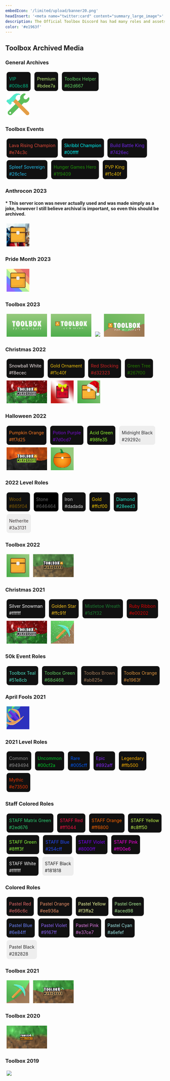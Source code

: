 ```yaml
---
embedIcon: '/limited/upload/banner20.png'
headInsert: '<meta name="twitter:card" content="summary_large_image">'
description: The Official Toolbox Discord has had many roles and assets, whether that be seasonal or to celebrate important milestones. It's likely that none of these colors would ever be known again without archival.
color: '#e1963f'
---
```

## Toolbox Archived Media
<div class="changelog-container">
  <h3>General Archives</h3>
  <div>
    <a class="home-content-container" style="border-radius:8px;background:#111;padding:8px;color:#ccc;display:inline-block;margin:4px;line-height:0;--color:#00bc88">
      <p class="dreamsdb infotitle" style="color:var(--color)">VIP</p>
      <p class="dreamsdb infostats" style="display:block;line-height:16px;margin:0;color:var(--color)">#00bc88</p>
    </a>
    <a class="home-content-container" style="border-radius:8px;background:#111;padding:8px;color:#ccc;display:inline-block;margin:4px;line-height:0;--color:#bdee7a">
      <p class="dreamsdb infotitle" style="color:var(--color)">Premium</p>
      <p class="dreamsdb infostats" style="display:block;line-height:16px;margin:0;color:var(--color)">#bdee7a</p>
    </a>
    <a class="home-content-container" style="border-radius:8px;background:#111;padding:8px;color:#ccc;display:inline-block;margin:4px;line-height:0;--color:#62d667">
      <p class="dreamsdb infotitle" style="color:var(--color)">Toolbox Helper</p>
      <p class="dreamsdb infostats" style="display:block;line-height:16px;margin:0;color:var(--color)">#62d667</p>
    </a>
    <div class="home-content-container" style="justify-content:left">
      <img src="./upload/garoleiconhelper.png" loading="lazy">
    </div>
  </div>
</div>
<div class="changelog-container">
  <h3>Toolbox Events</h3>
  <div>
    <a class="home-content-container" style="border-radius:8px;background:#111;padding:8px;color:#ccc;display:inline-block;margin:4px;line-height:0;--color:#e74c3c">
      <p class="dreamsdb infotitle" style="color:var(--color)">Lava Rising Champion</p>
      <p class="dreamsdb infostats" style="display:block;line-height:16px;margin:0;color:var(--color)">#e74c3c</p>
    </a>
    <a class="home-content-container" style="border-radius:8px;background:#111;padding:8px;color:#ccc;display:inline-block;margin:4px;line-height:0;--color:#00ffff">
      <p class="dreamsdb infotitle" style="color:var(--color)">Skribbl Champion</p>
      <p class="dreamsdb infostats" style="display:block;line-height:16px;margin:0;color:var(--color)">#00ffff</p>
    </a>
    <a class="home-content-container" style="border-radius:8px;background:#111;padding:8px;color:#ccc;display:inline-block;margin:4px;line-height:0;--color:#7426ec">
      <p class="dreamsdb infotitle" style="color:var(--color)">Build Battle King</p>
      <p class="dreamsdb infostats" style="display:block;line-height:16px;margin:0;color:var(--color)">#7426ec</p>
    </a>
    <a class="home-content-container" style="border-radius:8px;background:#111;padding:8px;color:#ccc;display:inline-block;margin:4px;line-height:0;--color:#26c1ec">
      <p class="dreamsdb infotitle" style="color:var(--color)">Spleef Sovereign</p>
      <p class="dreamsdb infostats" style="display:block;line-height:16px;margin:0;color:var(--color)">#26c1ec</p>
    </a>
    <a class="home-content-container" style="border-radius:8px;background:#111;padding:8px;color:#ccc;display:inline-block;margin:4px;line-height:0;--color:#1f9409">
      <p class="dreamsdb infotitle" style="color:var(--color)">Hunger Games Hero</p>
      <p class="dreamsdb infostats" style="display:block;line-height:16px;margin:0;color:var(--color)">#1f9409</p>
    </a>
    <a class="home-content-container" style="border-radius:8px;background:#111;padding:8px;color:#ccc;display:inline-block;margin:4px;line-height:0;--color:#f1c40f">
      <p class="dreamsdb infotitle" style="color:var(--color)">PVP King</p>
      <p class="dreamsdb infostats" style="display:block;line-height:16px;margin:0;color:var(--color)">#f1c40f</p>
    </a>
  </div>
</div>
<div class="changelog-container">
  <h3>Anthrocon 2023</h3>
  <h4>* This server icon was never actually used and was made simply as a joke, however I still believe archival is important, so even this should be archived.</h4><div>
    <div class="home-content-container" style="justify-content:left">
      <img src="./upload/anthro230.png" loading="lazy">
    </div>
  </div>
</div>
<div class="changelog-container">
  <h3>Pride Month 2023</h3>
  <div>
    <div class="home-content-container" style="justify-content:left">
      <img src="./upload/pride231.png" loading="lazy">
    </div>
  </div>
</div>
<div class="changelog-container">
  <h3>Toolbox 2023</h3>
  <div>
    <div class="home-content-container" style="justify-content:left">
      <img src="./upload/tb230.png" loading="lazy">
      <img src="./upload/tb231.png" loading="lazy">
      <img src="./upload/tb232.png" loading="lazy">
      <img src="./upload/tb233.png" loading="lazy">
    </div>
  </div>
</div>
<div class="changelog-container">
  <h3>Christmas 2022</h3>
  <div>
    <a class="home-content-container" style="border-radius:8px;background:#111;padding:8px;color:#ccc;display:inline-block;margin:4px;line-height:0;--color:#f8ecec">
      <p class="dreamsdb infotitle" style="color:var(--color)">Snowball White</p>
      <p class="dreamsdb infostats" style="display:block;line-height:16px;margin:0;color:var(--color)">#f8ecec</p>
    </a>
    <a class="home-content-container" style="border-radius:8px;background:#111;padding:8px;color:#ccc;display:inline-block;margin:4px;line-height:0;--color:#f1c40f">
      <p class="dreamsdb infotitle" style="color:var(--color)">Gold Ornament</p>
      <p class="dreamsdb infostats" style="display:block;line-height:16px;margin:0;color:var(--color)">#f1c40f</p>
    </a>
    <a class="home-content-container" style="border-radius:8px;background:#111;padding:8px;color:#ccc;display:inline-block;margin:4px;line-height:0;--color:#d32323">
      <p class="dreamsdb infotitle" style="color:var(--color)">Red Stocking</p>
      <p class="dreamsdb infostats" style="display:block;line-height:16px;margin:0;color:var(--color)">#d32323</p>
    </a>
    <a class="home-content-container" style="border-radius:8px;background:#111;padding:8px;color:#ccc;display:inline-block;margin:4px;line-height:0;--color:#267f00">
      <p class="dreamsdb infotitle" style="color:var(--color)">Green Tree</p>
      <p class="dreamsdb infostats" style="display:block;line-height:16px;margin:0;color:var(--color)">#267f00</p>
    </a>
    <div class="home-content-container" style="justify-content:left">
      <img src="./upload/xmas220.png" loading="lazy">
      <img src="./upload/xmas221.gif" loading="lazy">
      <img src="./upload/xmas222.png" loading="lazy">
    </div>
  </div>
</div>
<div class="changelog-container">
  <h3>Halloween 2022</h3>
  <div>
    <a class="home-content-container" style="border-radius:8px;background:#111;padding:8px;color:#ccc;display:inline-block;margin:4px;line-height:0;--color:#ff7d25">
      <p class="dreamsdb infotitle" style="color:var(--color)">Pumpkin Orange</p>
      <p class="dreamsdb infostats" style="display:block;line-height:16px;margin:0;color:var(--color)">#ff7d25</p>
    </a>
    <a class="home-content-container" style="border-radius:8px;background:#111;padding:8px;color:#ccc;display:inline-block;margin:4px;line-height:0;--color:#7d0cd7">
      <p class="dreamsdb infotitle" style="color:var(--color)">Potion Purple</p>
      <p class="dreamsdb infostats" style="display:block;line-height:16px;margin:0;color:var(--color)">#7d0cd7</p>
    </a>
    <a class="home-content-container" style="border-radius:8px;background:#111;padding:8px;color:#ccc;display:inline-block;margin:4px;line-height:0;--color:#98fe35">
      <p class="dreamsdb infotitle" style="color:var(--color)">Acid Green</p>
      <p class="dreamsdb infostats" style="display:block;line-height:16px;margin:0;color:var(--color)">#98fe35</p>
    </a>
    <a class="home-content-container" style="border-radius:8px;background:#eee;padding:8px;color:#ccc;display:inline-block;margin:4px;line-height:0;--color:#29292c">
      <p class="dreamsdb infotitle" style="color:var(--color)">Midnight Black</p>
      <p class="dreamsdb infostats" style="display:block;line-height:16px;margin:0;color:var(--color)">#29292c</p>
    </a>
    <div class="home-content-container" style="justify-content:left">
      <img src="./upload/spook220.png" loading="lazy">
      <img src="./upload/spook221.png" loading="lazy">
    </div>
  </div>
</div>
<div class="changelog-container">
  <h3>2022 Level Roles</h3>
  <div>
    <a class="home-content-container" style="border-radius:8px;background:#111;padding:8px;color:#ccc;display:inline-block;margin:4px;line-height:0;--color:#865f04">
      <p class="dreamsdb infotitle" style="color:var(--color)">Wood</p>
      <p class="dreamsdb infostats" style="display:block;line-height:16px;margin:0;color:var(--color)">#865f04</p>
    </a>
    <a class="home-content-container" style="border-radius:8px;background:#000;padding:8px;color:#ccc;display:inline-block;margin:4px;line-height:0;--color:#646464">
      <p class="dreamsdb infotitle" style="color:var(--color)">Stone</p>
      <p class="dreamsdb infostats" style="display:block;line-height:16px;margin:0;color:var(--color)">#646464</p>
    </a>
    <a class="home-content-container" style="border-radius:8px;background:#111;padding:8px;color:#ccc;display:inline-block;margin:4px;line-height:0;--color:#dadada">
      <p class="dreamsdb infotitle" style="color:var(--color)">Iron</p>
      <p class="dreamsdb infostats" style="display:block;line-height:16px;margin:0;color:var(--color)">#dadada</p>
    </a>
    <a class="home-content-container" style="border-radius:8px;background:#111;padding:8px;color:#ccc;display:inline-block;margin:4px;line-height:0;--color:#ffcf00">
      <p class="dreamsdb infotitle" style="color:var(--color)">Gold</p>
      <p class="dreamsdb infostats" style="display:block;line-height:16px;margin:0;color:var(--color)">#ffcf00</p>
    </a>
    <a class="home-content-container" style="border-radius:8px;background:#111;padding:8px;color:#ccc;display:inline-block;margin:4px;line-height:0;--color:#28eed3">
      <p class="dreamsdb infotitle" style="color:var(--color)">Diamond</p>
      <p class="dreamsdb infostats" style="display:block;line-height:16px;margin:0;color:var(--color)">#28eed3</p>
    </a>
    <a class="home-content-container" style="border-radius:8px;background:#eee;padding:8px;color:#ccc;display:inline-block;margin:4px;line-height:0;--color:#3a3131">
      <p class="dreamsdb infotitle" style="color:var(--color)">Netherite</p>
      <p class="dreamsdb infostats" style="display:block;line-height:16px;margin:0;color:var(--color)">#3a3131</p>
    </a>
  </div>
</div>
<div class="changelog-container">
  <h3>Toolbox 2022</h3>
  <div>
    <div class="home-content-container" style="justify-content:left">
      <img src="./upload/tb220.png" loading="lazy">
      <img src="./upload/tb221.png" loading="lazy">
    </div>
  </div>
</div>
<div class="changelog-container">
  <h3>Christmas 2021</h3>
  <div>
    <a class="home-content-container" style="border-radius:8px;background:#111;padding:8px;color:#ccc;display:inline-block;margin:4px;line-height:0;--color:#ffffff">
      <p class="dreamsdb infotitle" style="color:var(--color)">Silver Snowman</p>
      <p class="dreamsdb infostats" style="display:block;line-height:16px;margin:0;color:var(--color)">#ffffff</p>
    </a>
    <a class="home-content-container" style="border-radius:8px;background:#111;padding:8px;color:#ccc;display:inline-block;margin:4px;line-height:0;--color:#ffc91f">
      <p class="dreamsdb infotitle" style="color:var(--color)">Golden Star</p>
      <p class="dreamsdb infostats" style="display:block;line-height:16px;margin:0;color:var(--color)">#ffc91f</p>
    </a>
    <a class="home-content-container" style="border-radius:8px;background:#111;padding:8px;color:#ccc;display:inline-block;margin:4px;line-height:0;--color:#1d7f32">
      <p class="dreamsdb infotitle" style="color:var(--color)">Mistletoe Wreath</p>
      <p class="dreamsdb infostats" style="display:block;line-height:16px;margin:0;color:var(--color)">#1d7f32</p>
    </a>
    <a class="home-content-container" style="border-radius:8px;background:#111;padding:8px;color:#ccc;display:inline-block;margin:4px;line-height:0;--color:#e00202">
      <p class="dreamsdb infotitle" style="color:var(--color)">Ruby Ribbon</p>
      <p class="dreamsdb infostats" style="display:block;line-height:16px;margin:0;color:var(--color)">#e00202</p>
    </a>
    <div class="home-content-container" style="justify-content:left">
      <img src="./upload/xmas210.png" loading="lazy">
      <img src="./upload/xmas211.gif" loading="lazy">
    </div>
  </div>
</div>
<div class="changelog-container">
  <h3>50k Event Roles</h3>
  <div>
    <a class="home-content-container" style="border-radius:8px;background:#111;padding:8px;color:#ccc;display:inline-block;margin:4px;line-height:0;--color:#51e8cb">
      <p class="dreamsdb infotitle" style="color:var(--color)">Toolbox Teal</p>
      <p class="dreamsdb infostats" style="display:block;line-height:16px;margin:0;color:var(--color)">#51e8cb</p>
    </a>
    <a class="home-content-container" style="border-radius:8px;background:#111;padding:8px;color:#ccc;display:inline-block;margin:4px;line-height:0;--color:#68d468">
      <p class="dreamsdb infotitle" style="color:var(--color)">Toolbox Green</p>
      <p class="dreamsdb infostats" style="display:block;line-height:16px;margin:0;color:var(--color)">#68d468</p>
    </a>
    <a class="home-content-container" style="border-radius:8px;background:#111;padding:8px;color:#ccc;display:inline-block;margin:4px;line-height:0;--color:#ab825e">
      <p class="dreamsdb infotitle" style="color:var(--color)">Toolbox Brown</p>
      <p class="dreamsdb infostats" style="display:block;line-height:16px;margin:0;color:var(--color)">#ab825e</p>
    </a>
    <a class="home-content-container" style="border-radius:8px;background:#111;padding:8px;color:#ccc;display:inline-block;margin:4px;line-height:0;--color:#e1963f">
      <p class="dreamsdb infotitle" style="color:var(--color)">Toolbox Orange</p>
      <p class="dreamsdb infostats" style="display:block;line-height:16px;margin:0;color:var(--color)">#e1963f</p>
    </a>
  </div>
</div>
<div class="changelog-container">
  <h3>April Fools 2021</h3>
  <div>
    <div class="home-content-container" style="justify-content:left">
      <img src="./upload/fools210.gif" loading="lazy">
    </div>
  </div>
</div>
<div class="changelog-container">
  <h3>2021 Level Roles</h3>
  <div>
    <a class="home-content-container" style="border-radius:8px;background:#111;padding:8px;color:#ccc;display:inline-block;margin:4px;line-height:0;--color:#949494">
      <p class="dreamsdb infotitle" style="color:var(--color)">Common</p>
      <p class="dreamsdb infostats" style="display:block;line-height:16px;margin:0;color:var(--color)">#949494</p>
    </a>
    <a class="home-content-container" style="border-radius:8px;background:#111;padding:8px;color:#ccc;display:inline-block;margin:4px;line-height:0;--color:#00cf2a">
      <p class="dreamsdb infotitle" style="color:var(--color)">Uncommon</p>
      <p class="dreamsdb infostats" style="display:block;line-height:16px;margin:0;color:var(--color)">#00cf2a</p>
    </a>
    <a class="home-content-container" style="border-radius:8px;background:#111;padding:8px;color:#ccc;display:inline-block;margin:4px;line-height:0;--color:#005cff">
      <p class="dreamsdb infotitle" style="color:var(--color)">Rare</p>
      <p class="dreamsdb infostats" style="display:block;line-height:16px;margin:0;color:var(--color)">#005cff</p>
    </a>
    <a class="home-content-container" style="border-radius:8px;background:#111;padding:8px;color:#ccc;display:inline-block;margin:4px;line-height:0;--color:#892aff">
      <p class="dreamsdb infotitle" style="color:var(--color)">Epic</p>
      <p class="dreamsdb infostats" style="display:block;line-height:16px;margin:0;color:var(--color)">#892aff</p>
    </a>
    <a class="home-content-container" style="border-radius:8px;background:#111;padding:8px;color:#ccc;display:inline-block;margin:4px;line-height:0;--color:#ffb500">
      <p class="dreamsdb infotitle" style="color:var(--color)">Legendary</p>
      <p class="dreamsdb infostats" style="display:block;line-height:16px;margin:0;color:var(--color)">#ffb500</p>
    </a>
    <a class="home-content-container" style="border-radius:8px;background:#111;padding:8px;color:#ccc;display:inline-block;margin:4px;line-height:0;--color:#e73500">
      <p class="dreamsdb infotitle" style="color:var(--color)">Mythic</p>
      <p class="dreamsdb infostats" style="display:block;line-height:16px;margin:0;color:var(--color)">#e73500</p>
    </a>
  </div>
</div>
<div class="changelog-container">
  <h3>Staff Colored Roles</h3>
  <div>
    <a class="home-content-container" style="border-radius:8px;background:#111;padding:8px;color:#ccc;display:inline-block;margin:4px;line-height:0;--color:#2ed676">
      <p class="dreamsdb infotitle" style="color:var(--color)">STAFF Matrix Green</p>
      <p class="dreamsdb infostats" style="display:block;line-height:16px;margin:0;color:var(--color)">#2ed676</p>
    </a>
    <a class="home-content-container" style="border-radius:8px;background:#111;padding:8px;color:#ccc;display:inline-block;margin:4px;line-height:0;--color:#ff1044">
      <p class="dreamsdb infotitle" style="color:var(--color)">STAFF Red</p>
      <p class="dreamsdb infostats" style="display:block;line-height:16px;margin:0;color:var(--color)">#ff1044</p>
    </a>
    <a class="home-content-container" style="border-radius:8px;background:#111;padding:8px;color:#ccc;display:inline-block;margin:4px;line-height:0;--color:#ff6800">
      <p class="dreamsdb infotitle" style="color:var(--color)">STAFF Orange</p>
      <p class="dreamsdb infostats" style="display:block;line-height:16px;margin:0;color:var(--color)">#ff6800</p>
    </a>
    <a class="home-content-container" style="border-radius:8px;background:#111;padding:8px;color:#ccc;display:inline-block;margin:4px;line-height:0;--color:#c8ff50">
      <p class="dreamsdb infotitle" style="color:var(--color)">STAFF Yellow</p>
      <p class="dreamsdb infostats" style="display:block;line-height:16px;margin:0;color:var(--color)">#c8ff50</p>
    </a>
    <a class="home-content-container" style="border-radius:8px;background:#111;padding:8px;color:#ccc;display:inline-block;margin:4px;line-height:0;--color:#8fff3f">
      <p class="dreamsdb infotitle" style="color:var(--color)">STAFF Green</p>
      <p class="dreamsdb infostats" style="display:block;line-height:16px;margin:0;color:var(--color)">#8fff3f</p>
    </a>
    <a class="home-content-container" style="border-radius:8px;background:#111;padding:8px;color:#ccc;display:inline-block;margin:4px;line-height:0;--color:#254cff">
      <p class="dreamsdb infotitle" style="color:var(--color)">STAFF Blue</p>
      <p class="dreamsdb infostats" style="display:block;line-height:16px;margin:0;color:var(--color)">#254cff</p>
    </a>
    <a class="home-content-container" style="border-radius:8px;background:#111;padding:8px;color:#ccc;display:inline-block;margin:4px;line-height:0;--color:#8000ff">
      <p class="dreamsdb infotitle" style="color:var(--color)">STAFF Violet</p>
      <p class="dreamsdb infostats" style="display:block;line-height:16px;margin:0;color:var(--color)">#8000ff</p>
    </a>
    <a class="home-content-container" style="border-radius:8px;background:#111;padding:8px;color:#ccc;display:inline-block;margin:4px;line-height:0;--color:#ff00e6">
      <p class="dreamsdb infotitle" style="color:var(--color)">STAFF Pink</p>
      <p class="dreamsdb infostats" style="display:block;line-height:16px;margin:0;color:var(--color)">#ff00e6</p>
    </a>
    <a class="home-content-container" style="border-radius:8px;background:#111;padding:8px;color:#ccc;display:inline-block;margin:4px;line-height:0;--color:#fff">
      <p class="dreamsdb infotitle" style="color:var(--color)">STAFF White</p>
      <p class="dreamsdb infostats" style="display:block;line-height:16px;margin:0;color:var(--color)">#ffffff</p>
    </a>
    <a class="home-content-container" style="border-radius:8px;background:#eee;padding:8px;color:#ccc;display:inline-block;margin:4px;line-height:0;--color:#181818">
      <p class="dreamsdb infotitle" style="color:var(--color)">STAFF Black</p>
      <p class="dreamsdb infostats" style="display:block;line-height:16px;margin:0;color:var(--color)">#181818</p>
    </a>
  </div>
</div>
<div class="changelog-container">
  <h3>Colored Roles</h3>
  <div>
    <a class="home-content-container" style="border-radius:8px;background:#111;padding:8px;color:#ccc;display:inline-block;margin:4px;line-height:0;--color:#e66c6c">
      <p class="dreamsdb infotitle" style="color:var(--color)">Pastel Red</p>
      <p class="dreamsdb infostats" style="display:block;line-height:16px;margin:0;color:var(--color)">#e66c6c</p>
    </a>
    <a class="home-content-container" style="border-radius:8px;background:#111;padding:8px;color:#ccc;display:inline-block;margin:4px;line-height:0;--color:#ee936a">
      <p class="dreamsdb infotitle" style="color:var(--color)">Pastel Orange</p>
      <p class="dreamsdb infostats" style="display:block;line-height:16px;margin:0;color:var(--color)">#ee936a</p>
    </a>
    <a class="home-content-container" style="border-radius:8px;background:#111;padding:8px;color:#ccc;display:inline-block;margin:4px;line-height:0;--color:#f3ffa2">
      <p class="dreamsdb infotitle" style="color:var(--color)">Pastel Yellow</p>
      <p class="dreamsdb infostats" style="display:block;line-height:16px;margin:0;color:var(--color)">#f3ffa2</p>
    </a>
    <a class="home-content-container" style="border-radius:8px;background:#111;padding:8px;color:#ccc;display:inline-block;margin:4px;line-height:0;--color:#aced98">
      <p class="dreamsdb infotitle" style="color:var(--color)">Pastel Green</p>
      <p class="dreamsdb infostats" style="display:block;line-height:16px;margin:0;color:var(--color)">#aced98</p>
    </a>
    <a class="home-content-container" style="border-radius:8px;background:#111;padding:8px;color:#ccc;display:inline-block;margin:4px;line-height:0;--color:#6e84ff">
      <p class="dreamsdb infotitle" style="color:var(--color)">Pastel Blue</p>
      <p class="dreamsdb infostats" style="display:block;line-height:16px;margin:0;color:var(--color)">#6e84ff</p>
    </a>
    <a class="home-content-container" style="border-radius:8px;background:#111;padding:8px;color:#ccc;display:inline-block;margin:4px;line-height:0;--color:#9167ff">
      <p class="dreamsdb infotitle" style="color:var(--color)">Pastel Violet</p>
      <p class="dreamsdb infostats" style="display:block;line-height:16px;margin:0;color:var(--color)">#9167ff</p>
    </a>
    <a class="home-content-container" style="border-radius:8px;background:#111;padding:8px;color:#ccc;display:inline-block;margin:4px;line-height:0;--color:#e37ce7">
      <p class="dreamsdb infotitle" style="color:var(--color)">Pastel Pink</p>
      <p class="dreamsdb infostats" style="display:block;line-height:16px;margin:0;color:var(--color)">#e37ce7</p>
    </a>
    <a class="home-content-container" style="border-radius:8px;background:#111;padding:8px;color:#ccc;display:inline-block;margin:4px;line-height:0;--color:#a6efef">
      <p class="dreamsdb infotitle" style="color:var(--color)">Pastel Cyan</p>
      <p class="dreamsdb infostats" style="display:block;line-height:16px;margin:0;color:var(--color)">#a6efef</p>
    </a>
    <a class="home-content-container" style="border-radius:8px;background:#eee;padding:8px;color:#ccc;display:inline-block;margin:4px;line-height:0;--color:#282828">
      <p class="dreamsdb infotitle" style="color:var(--color)">Pastel Black</p>
      <p class="dreamsdb infostats" style="display:block;line-height:16px;margin:0;color:var(--color)">#282828</p>
    </a>
  </div>
</div>
<div class="changelog-container">
  <h3>Toolbox 2021</h3>
  <div>
    <div class="home-content-container" style="justify-content:left">
      <img src="./upload/tb210.png" loading="lazy">
      <img src="./upload/tb211.png" loading="lazy">
    </div>
  </div>
</div>
<div class="changelog-container">
  <h3>Toolbox 2020</h3>
  <div>
    <div class="home-content-container" style="justify-content:left">
      <img src="./upload/tb200.png" loading="lazy">
    </div>
  </div>
</div>
<div class="changelog-container">
  <h3>Toolbox 2019</h3>
  <div>
    <div class="home-content-container" style="justify-content:left">
      <img src="./upload/tb190.png" loading="lazy">
    </div>
  </div>
</div>
<style>
  .changelog-container>div>div>img {
    margin:4px;
    height:72px;
    image-rendering:pixelated
  }
</style>
